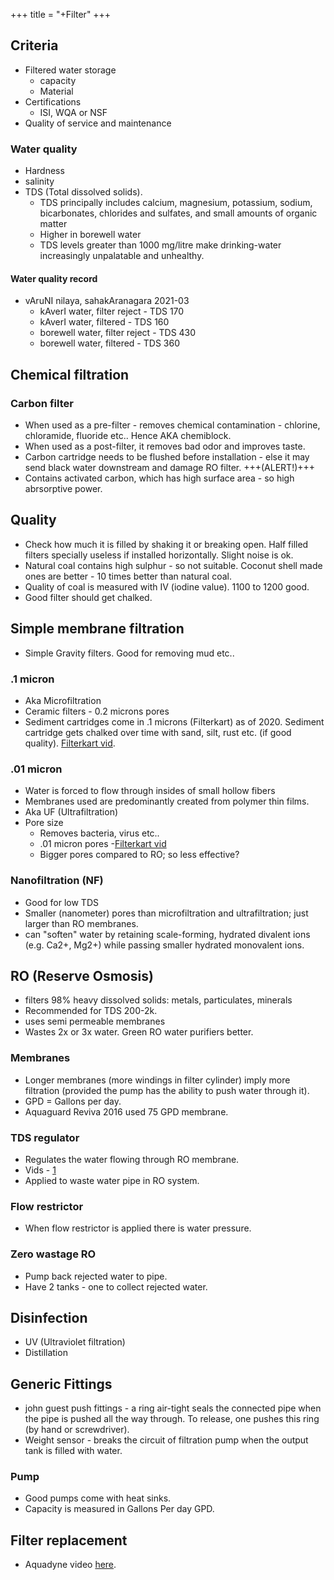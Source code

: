 +++
title = "+Filter"
+++

## Criteria
- Filtered water storage
  - capacity
  - Material
- Certifications
  -  ISI, WQA or NSF
- Quality of service and maintenance

### Water quality
- Hardness
- salinity
- TDS (Total dissolved solids).
  -  TDS principally includes calcium, magnesium, potassium, sodium, bicarbonates, chlorides and sulfates, and small amounts of organic matter
  - Higher in borewell water
  - TDS levels greater than 1000 mg/litre make drinking-water increasingly unpalatable and unhealthy.



#### Water quality record
- vAruNI nilaya, sahakAranagara 2021-03
  - kAverI water, filter reject - TDS 170
  - kAverI water, filtered - TDS 160
  - borewell water, filter reject - TDS 430
  - borewell water, filtered - TDS 360

## Chemical filtration
### Carbon filter
- When used as a pre-filter - removes chemical contamination - chlorine, chloramide, fluoride etc.. Hence AKA chemiblock.
- When used as a post-filter, it removes bad odor and improves taste.  
- Carbon cartridge needs to be flushed before installation - else it may send black water downstream and damage RO filter. +++(ALERT!)+++
- Contains activated carbon, which has high surface area -  so high abrsorptive power.

## Quality
- Check how much it is filled by shaking it or breaking open. Half filled filters specially useless if installed horizontally. Slight noise is ok.
- Natural coal contains high sulphur - so not suitable. Coconut shell made ones are better - 10 times better than natural coal.
- Quality of coal is measured with IV (iodine value). 1100 to 1200 good.
- Good filter should get chalked.

## Simple membrane filtration
- Simple Gravity filters. Good for removing mud etc..

### .1 micron
- Aka Microfiltration
- Ceramic filters - 0.2 microns pores
- Sediment cartridges come in .1 microns (Filterkart) as of 2020. Sediment cartridge gets chalked over time with sand, silt, rust etc. (if good quality). [Filterkart vid](https://www.youtube.com/watch?v=qxYqCq7vAFE). 

### .01 micron
- Water is forced to flow through insides of small hollow fibers
- Membranes used are predominantly created from polymer thin films.
- Aka UF (Ultrafiltration)
- Pore size
  - Removes bacteria, virus etc..
  - .01 micron pores -[Filterkart vid](https://www.youtube.com/watch?v=NBANA4N1wLs)
  - Bigger pores compared to RO; so less effective?

### Nanofiltration (NF)
- Good for low TDS
- Smaller (nanometer) pores than microfiltration and ultrafiltration; just larger than RO membranes.
- can "soften" water by retaining scale-forming, hydrated divalent ions (e.g. Ca2+, Mg2+) while passing smaller hydrated monovalent ions.

## RO (Reserve Osmosis)
- filters 98% heavy dissolved solids: metals, particulates, minerals
- Recommended for TDS 200-2k.
- uses semi permeable membranes
- Wastes 2x or 3x water. Green RO water purifiers better.

### Membranes
- Longer membranes (more windings in filter cylinder) imply more filtration (provided the pump has the ability to push water through it).
- GPD = Gallons per day.
- Aquaguard Reviva 2016 used 75 GPD membrane.

### TDS regulator
- Regulates the water flowing through RO membrane.
- Vids - [1](https://www.youtube.com/watch?v=Zo0IKcpnndQ)
- Applied to waste water pipe in RO system. 

### Flow restrictor
- When flow restrictor is applied there is water pressure.

### Zero wastage RO
- Pump back rejected water to pipe.
- Have 2 tanks - one to collect rejected water.



## Disinfection
- UV (Ultraviolet filtration)
- Distillation

## Generic Fittings
- john guest push fittings - a ring air-tight seals the connected pipe when the pipe is pushed all the way through. To release, one pushes this ring (by hand or screwdriver). 
- Weight sensor - breaks the circuit of filtration pump when the output tank is filled with water.

### Pump
- Good pumps come with heat sinks.
- Capacity is measured in Gallons Per day GPD.

## Filter replacement
- Aquadyne video [here](https://www.youtube.com/watch?v=_v9HApGAmY0).
